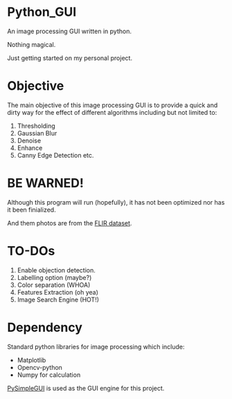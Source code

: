 # Python_GUI

An image processing GUI  written in python.

Nothing magical.

Just getting started on my personal project.

# Objective

The main objective of this image processing GUI is to provide a quick and dirty way for the effect of different algorithms including but not limited to:

1. Thresholding
2. Gaussian Blur
3. Denoise
4. Enhance
5. Canny Edge Detection etc.

# BE WARNED!

Although this program will run (hopefully), it has not been optimized nor has it been finialized.

And them photos are from the [FLIR dataset](https://www.flir.com/oem/adas/adas-dataset-form/).

# TO-DOs

1. Enable objection detection.
2. Labelling option (maybe?)
3. Color separation (WHOA)
4. Features Extraction (oh yea)
5. Image Search Engine (HOT!)

# Dependency

Standard python libraries for image processing which include:

* Matplotlib
* Opencv-python
* Numpy for calculation

[PySimpleGUI](https://pysimplegui.readthedocs.io/en/latest/) is used as the GUI engine for this project.
